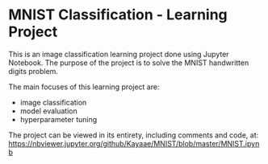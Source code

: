# MNIST Classification - Learning Project

This is an image classification learning project done using Jupyter Notebook. The purpose of the project is to solve the MNIST handwritten digits problem.

The main focuses of this learning project are:
- image classification 
- model evaluation
- hyperparameter tuning

The project can be viewed in its entirety, including comments and code, at: https://nbviewer.jupyter.org/github/Kayaae/MNIST/blob/master/MNIST.ipynb



